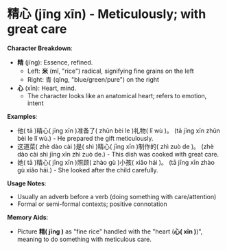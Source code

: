 # **精心 (jīng xīn) - Meticulously; with great care**

**Character Breakdown**:  
- **精** (jīng): Essence, refined.
  - Left: **米** (mǐ, "rice") radical, signifying fine grains on the left
  - Right: 青 (qīng, "blue/green/pure") on the right  
- **心** (xīn): Heart, mind.
  - The character looks like an anatomical heart; refers to emotion, intent

**Examples**:  
- 他( tā )精心( jīng xīn )准备了( zhǔn bèi le )礼物( lǐ wù )。 (tā jīng xīn zhǔn bèi le lǐ wù.) - He prepared the gift meticulously.  
- 这道菜( zhè dào cài )是( shì )精心( jīng xīn )制作的( zhì zuò de )。 (zhè dào cài shì jīng xīn zhì zuò de.) - This dish was cooked with great care.  
- 她( tā )精心( jīng xīn )照顾( zhào gù )小孩( xiǎo hái )。 (tā jīng xīn zhào gù xiǎo hái.) - She looked after the child carefully.

**Usage Notes**:  
- Usually an adverb before a verb (doing something with care/attention)  
- Formal or semi-formal contexts; positive connotation

**Memory Aids**:  
- Picture **精( jīng )** as "fine rice" handled with the "heart (**心( xīn )**)", meaning to do something with meticulous care.